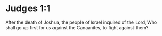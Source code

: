 # Judges 1:1

After the death of Joshua, the people of Israel inquired of the Lord, Who shall go up first for us against the Canaanites, to fight against them?
